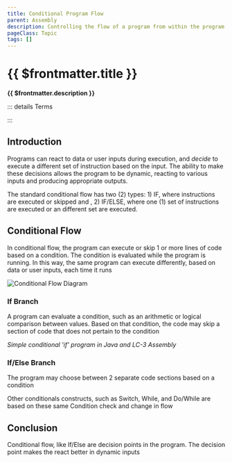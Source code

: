 ```yaml
---
title: Conditional Program Flow
parent: Assembly
description: Controlling the flow of a program from within the program is a big part of Turing initial General Purpose computer. It allows a program to execute in various orders, based on internal changes and external data
pageClass: Topic
tags: []
---
```


<script setup>
import KeyConcepts from '../../.vitepress/components/KeyConcepts.vue'
</script>

# {{ $frontmatter.title }}

**{{ $frontmatter.description }}**

<KeyConcepts :ConceptArray= "[
{
  Concept:'Conditional Flow',
  Details:'A single decision point in the program that will execute or skip a section of the code'
},
{
  Concept:'Program makes decisions based in outside information',
  Details:'During execution a program can change program flow based on data or user inputs'
},
{
  Concept:'Either/Or Decisions',
  Details:'Beyond executing or skipping instructions, a program make a mutually-exclusive decision to execute one (1) set of instruction or another'
}
]" />

::: details Terms
<!--@include: @/TextSnippets/Assembly/ProgramFlow_Terms.md-->
:::

## Introduction

Programs can react to data or user inputs during execution, and *decide* to execute a different set of instruction based on the input. The ability to make these decisions allows the program to be dynamic, reacting to various inputs and producing appropriate outputs.

The standard conditional flow has two (2) types: 1) IF, where instructions are executed or skipped and , 2) IF/ELSE, where one (1) set of instructions are executed or an different set are executed.

<!--@include: @/TextSnippets/Assembly/Conditional.md-->

## Conditional Flow

In conditional flow, the program can execute or skip 1 or more lines of code based on a condition. The condition is evaluated while the program is running. In this way, the same program can execute differently, based on data or user inputs, each time it runs


![Conditional Flow Diagram](/images/AssemblyProgramming/ProgramFlow/Diagram_Conditional.png)

<!--@include: ./Conditional_IfElse.md-->

### If Branch
A program can evaluate a condition, such as an arithmetic or logical comparison between values. Based on that condition, the code may skip a section of code that does not pertain to the condition

*Simple conditional 'if'  program in Java and LC-3 Assembly*
<!--@include: ./Conditional_If.md-->

### If/Else Branch
The program may choose between 2 separate code sections based on a condition
<!--@include: ./Conditional_IfElse.md-->

Other conditionals constructs, such as Switch, While, and Do/While are based on these same Condition check and change in flow

## Conclusion

Conditional flow, like If/Else are decision points in the program. The decision point makes the react better in dynamic inputs